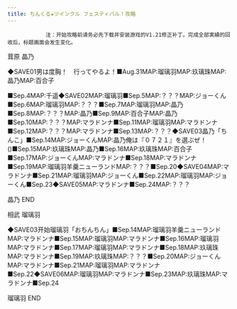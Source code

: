 ```yaml
---
title: ちんくる★ツインクル フェスティバル！攻略
---
```


                注：开始攻略前请务必先下载并安装游戏的V1.21修正补丁。完成全部実績的回收后，标题画面会发生变化。

茸原 晶乃

◆SAVE01男は度胸！　行ってやるよ！■Aug.31MAP:瑠璃羽MAP:玖璃珠MAP:晶乃MAP:百合子

■Sep.4MAP:千遥◆SAVE02MAP:瑠璃羽■Sep.5MAP:？？？MAP:ジョーくん■Sep.6MAP:瑠璃羽MAP:？？？■Sep.7MAP:瑠璃羽MAP:晶乃■Sep.8MAP:？？？MAP:晶乃■Sep.9MAP:百合子MAP:晶乃■Sep.10MAP:？？？MAP:マラドンナ■Sep.11MAP:瑠璃羽MAP:マラドンナ■Sep.12MAP:？？？MAP:マラドンナ■Sep.13MAP:？？？◆SAVE03晶乃「ちんこ」■Sep.14MAP:ジョーくんMAP:晶乃俺は『０７２１』を選ぶぜ！()■Sep.15MAP:玖璃珠MAP:晶乃■Sep.16MAP:玖璃珠MAP:百合子■Sep.17MAP:ジョーくんMAP:マラドンナ■Sep.18MAP:マラドンナ■Sep.19MAP:瑠璃羽羊羹ニューランドMAP:？？？■Sep.20◆SAVE04MAP:マラドンナ■Sep.21MAP:瑠璃羽MAP:ジョーくん■Sep.22MAP:瑠璃羽MAP:ジョーくん■Sep.23◆SAVE05MAP:マラドンナ■Sep.24MAP:？？？

晶乃 END

相武 瑠璃羽

◆SAVE03开始瑠璃羽「おちんちん」■Sep.14MAP:瑠璃羽羊羹ニューランドMAP:マラドンナ■Sep.15MAP:瑠璃羽MAP:マラドンナ■Sep.16MAP:瑠璃羽MAP:マラドンナ■Sep.17MAP:瑠璃羽MAP:マラドンナ■Sep.18MAP:玖璃珠MAP:マラドンナ■Sep.19MAP:玖璃珠MAP:？？？■Sep.20MAP:ジョーくんMAP:マラドンナ■Sep.21MAP:瑠璃羽MAP:マラドンナ■Sep.22◆SAVE06MAP:瑠璃羽MAP:マラドンナ■Sep.23MAP:玖璃珠MAP:マラドンナ■Sep.24

瑠璃羽 END


              
